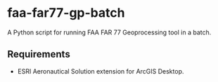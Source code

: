 faa-far77-gp-batch
==================

A Python script for running FAA FAR 77 Geoprocessing tool in a batch. 

## Requirements ##
* ESRI Aeronautical Solution extension for ArcGIS Desktop.
